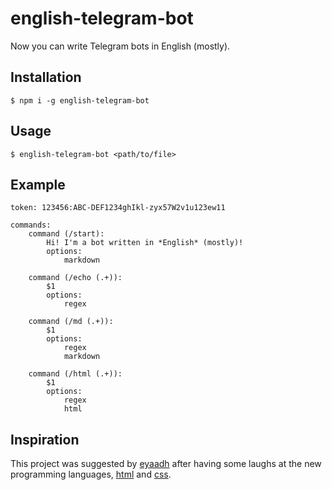 # english-telegram-bot

Now you can write Telegram bots in English (mostly).

## Installation

```console
$ npm i -g english-telegram-bot
```

## Usage

```console
$ english-telegram-bot <path/to/file>
```

## Example

```english
token: 123456:ABC-DEF1234ghIkl-zyx57W2v1u123ew11

commands:
    command (/start):
        Hi! I'm a bot written in *English* (mostly)!
        options:
            markdown

    command (/echo (.+)):
        $1
        options:
            regex
    
    command (/md (.+)):
        $1
        options:
            regex
            markdown
    
    command (/html (.+)):
        $1
        options:
            regex
            html
```

## Inspiration

This project was suggested by [eyaadh](https://t.me/eyaadh) after having some laughs at the new programming languages, [html](https://npmjs.com/html-telegram-bot-api) and [css](https://npmjs.com/css-telegram-bot-api).